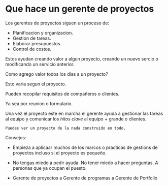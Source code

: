 # Que hace un gerente de proyectos

Los gerentes de proyectos siguen un proceso de: 

- Planificacion y organizacion.
- Gestion de tareas.
- Elaborar presupuestos.
- Control de costos.

Estos ayudan creando valor a algun proyecto, creando un nuevo sercio o modificando un servicio anterior.

Como agrego valor todos los dias a un proyecto? 

Esto varia segun el proyecto.

Pueden recopilar requisitos de compañeros o clientes.

Ya sea por reunion o formulario.

Una vez el proyecto este en marcha el gerente ayuda a gestionar las tareas al equipo y comunicar los *hitos clave* al equipo + grande o clientes.

`Puedes ver un proyecto de la nada construido en todo.`

Consejos:

- Empieza a aplicaar muchos de los marcos o practicas de gestions de proyectos incluso si el proyecto es pequeño.
- No tengas miedo a pedir ayuda. No tener miedo a hacer preguntas. A personas que ya ocupan el puesto.

- Gerente de proyectos a Gerente de programas a Gerente de Portfolio


